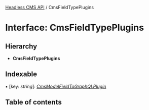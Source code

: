 [Headless CMS API](../index) / CmsFieldTypePlugins

# Interface: CmsFieldTypePlugins

## Hierarchy

* **CmsFieldTypePlugins**

## Indexable

▪ [key: *string*]: [*CmsModelFieldToGraphQLPlugin*](cmsmodelfieldtographqlplugin)

## Table of contents
